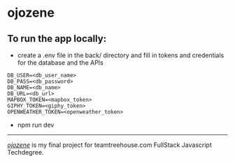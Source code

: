 # ojozene

## To run the app locally:

* create a .env file in the back/ directory and fill in tokens and credentials for the database and the APIs
```
DB_USER=<db_user_name>
DB_PASS=<db_password>
DB_NAME=<db_name>
DB_URL=<db_url>
MAPBOX_TOKEN=<mapbox_token>
GIPHY_TOKEN=<giphy_token>
OPENWEATHER_TOKEN=<openweather_token>
```
* npm run dev

---

[_ojozene_](https://ojozene.herokuapp.com) is my final project for teamtreehouse.com FullStack Javascript Techdegree.

